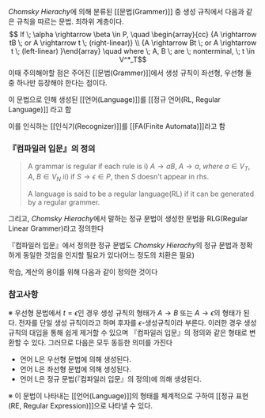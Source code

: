 *Chomsky Hierachy*에 의해 분류된 [[문법(Grammer)]] 중 생성 규칙에서 다음과 같은 규칙을 따르는 문법. 최하위 계층이다.
$$ If \; \alpha \rightarrow \beta \in P, \quad \begin{array}{cc} {A \rightarrow tB \; or A \rightarrow t \; (right-linear)} \\ {A \rightarrow Bt \; or A \rightarrow t \; (left-linear) }\end{array} \quad where \; A, B \; are \; nonterminal, \; t \in V^*_T$$ 
이때 주의해야할 점은 주어진 [[문법(Grammer)]]에서 생성 규칙이 좌선형, 우선형 둘 중 하나만 등장해야 한다는 점이다. 

이 문법으로 인해 생성된 [[언어(Language)]]를 [[정규 언어(RL, Regular Language)]] 라고 함

이를 인식하는 [[인식기(Recognizer)]]를 [[FA(Finite Automata)]]라고 함

### 『컴파일러 입문』의 정의

> A grammar is regular if each rule is 
> 	i) $A \rightarrow aB, \; A \rightarrow a, \; where \; a \in V_T, \; A, \; B \in V_N$ 
> 	ii) if $S\rightarrow \epsilon \in P,$ then $S$ doesn't appear in rhs.
> 
> A language is said to be a regular language(RL) if it can be generated by a regular grammer.

그리고, *Chomsky Hierachy*에서 말하는 정규 문법이 생성한 문법을 RLG(Regular Linear Grammer)라고 정의한다

『컴파일러 입문』에서 정의한 정규 문법도 *Chomsky Hierachy*의 정규 문법과 정확하게 동일한 것임을 인지할 필요가 있다(어느 정도의 치환은 필요)

학습, 계산의 용이를 위해 다음과 같이 정의한 것이다


### 참고사항
※ 우선형 문법에서 $t=\epsilon$인 경우 생성 규칙의 형태가 $A \rightarrow B$ 또는 $A \rightarrow \epsilon$의 형태가 된다. 
  전자를 단일 생성 규칙이라고 하며 후자를 $\epsilon$-생성규칙이라 부른다. 이러한 경우 생성 규칙의 대입을 통해 쉽게 제거할 수 있으며 『컴파일러 입문』의 정의와 같은 형태로 변환할 수 있다. 
  그러므로 다음은 모두 동등한 의미를 가진다
  + 언어 L은 우선형 문법에 의해 생성된다.
  + 언어 L은 좌선형 문법에 의해 생성된다.
  + 언어 L은 정규 문법(『컴파일러 입문』의 정의)에 의해 생성된다. 

※ 이 문법이 나타내는 [[언어(Language)]]의 형태를 체계적으로 구하여 [[정규 표현(RE, Regular Expression)]]으로 나타낼 수 있다. 